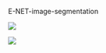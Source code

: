 E-NET-image-segmentation

![](https://www.kaggleusercontent.com/kf/43291255/eyJhbGciOiJkaXIiLCJlbmMiOiJBMTI4Q0JDLUhTMjU2In0..5pG9A2tco4I8-rnvfFkOzw.43bBuVGWW8py4cC0N2R8j11AUKPQMRN9jgosjuYrOM-5I9IeOGiduXGV73KcZQZ5Thf5qga4DuKfSsfikmpbHQQ7YgqUZgiSuTpyanTo_dtyl5jS5gS2lpBtLS7TowKl3DpcMPy3jr491cmlxXGnmfolWaBcKRTZuh2dO6JvSokxcsWJNTQ3Hzx05OIN8TltZ8AEUk0cGTmq3XpxWApnyOCAoDPlWIuGoV864UHo4IMa0g8_WklZxSaohG95jBzQ7mChOaFfL1B_gnko_y9TPmCDyqIqq-fVjf5Yhpe2BUA9P8IDnJmlsxAiepFp5hYUwIpD2SrUHAVUhwW3HHdzKFGICu73qi0I0MY4hY9t_GGHYrcxYOhi5dipDAnXuOhXCMoabNxtOGXaMQvRgwlpytMvb5RTZbUmTBdHmBkZBlK8xaClab_tVgUTLC6Za31GVkcuqGhOBsV5feC87Pu39jVCXXGuGLsVcgHtNvR9mKvg9AWvx2C8HtEslAStCjID0ccnteeQKqLTvw8tEopgKWLkGYuM3sIZ9d-PdEjswv_TiPKzDwqoI1RNK677VRM1UzOptyuWgSp6pkGcLj5YMO-NROwV5mLemgkzqKDjUXHqrUxkgNuUXangP18DCCR8ODxiCdUh5Ka56dXkb9Eo26wIrhCgIbEeQVUVvGmY4DE.ILm4d4jWLqWS4hgjIQ4NVA/__results___files/__results___57_0.png)



![](https://www.kaggleusercontent.com/kf/43291255/eyJhbGciOiJkaXIiLCJlbmMiOiJBMTI4Q0JDLUhTMjU2In0..5pG9A2tco4I8-rnvfFkOzw.43bBuVGWW8py4cC0N2R8j11AUKPQMRN9jgosjuYrOM-5I9IeOGiduXGV73KcZQZ5Thf5qga4DuKfSsfikmpbHQQ7YgqUZgiSuTpyanTo_dtyl5jS5gS2lpBtLS7TowKl3DpcMPy3jr491cmlxXGnmfolWaBcKRTZuh2dO6JvSokxcsWJNTQ3Hzx05OIN8TltZ8AEUk0cGTmq3XpxWApnyOCAoDPlWIuGoV864UHo4IMa0g8_WklZxSaohG95jBzQ7mChOaFfL1B_gnko_y9TPmCDyqIqq-fVjf5Yhpe2BUA9P8IDnJmlsxAiepFp5hYUwIpD2SrUHAVUhwW3HHdzKFGICu73qi0I0MY4hY9t_GGHYrcxYOhi5dipDAnXuOhXCMoabNxtOGXaMQvRgwlpytMvb5RTZbUmTBdHmBkZBlK8xaClab_tVgUTLC6Za31GVkcuqGhOBsV5feC87Pu39jVCXXGuGLsVcgHtNvR9mKvg9AWvx2C8HtEslAStCjID0ccnteeQKqLTvw8tEopgKWLkGYuM3sIZ9d-PdEjswv_TiPKzDwqoI1RNK677VRM1UzOptyuWgSp6pkGcLj5YMO-NROwV5mLemgkzqKDjUXHqrUxkgNuUXangP18DCCR8ODxiCdUh5Ka56dXkb9Eo26wIrhCgIbEeQVUVvGmY4DE.ILm4d4jWLqWS4hgjIQ4NVA/__results___files/__results___57_4.png)
